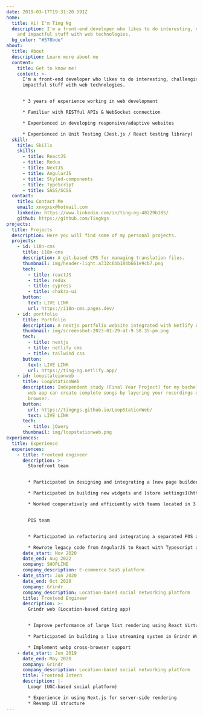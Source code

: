 ```yaml
---
date: 2019-03-17T19:31:20.591Z
home:
  title: Hi! I'm Ting Ng
  description: I'm a front-end developer who likes to do interesting, challenging,
    and impactful stuff with web technologies.
  bg_color: "#578bde"
about:
  title: About
  description: Learn more about me
  content:
    title: Get to know me!
    content: >-
      I'm a front-end developer who likes to do interesting, challenging, and
      impactful stuff with web technologies.


      * 3 years of experience working in web development

      * Familiar with RESTful APIs & WebSocket connection

      * Experienced in developing responsive/adaptive websites

      * Experienced in Unit Testing (Jest.js / React testing library)
  skill:
    title: Skills
    skills:
      - title: ReactJS
      - title: Redux
      - title: NextJS
      - title: AngularJS
      - title: Styled-components
      - title: TypeScript
      - title: SASS/SCSS
  contact:
    title: Contact Me
    email: xnxgxsx@hotmail.com
    linkedin: https://www.linkedin.com/in/ting-ng-40229b185/
    github: https://github.com/TingNgs
projects:
  title: Projects
  description: Here you will find some of my personal projects.
  projects:
    - id: i18n-cms
      title: i18n-cms
      description: A git-based CMS for managing translation files.
      thumbnail: img/header-light.a332c6bb184b661e9cb7.png
      tech:
        - title: reactJS
        - title: redux
        - title: cypress
        - title: chakra-ui
      button:
        text: LIVE LINK
        url: https://i18n-cms.pages.dev/
    - id: portfolio
      title: Portfolio
      description: A nextjs portfolio website integrated with Netlify cms
      thumbnail: img/screenshot-2023-01-29-at-9.58.35-pm.png
      tech:
        - title: nextjs
        - title: netlify cms
        - title: tailwind css
      button:
        text: LIVE LINK
        url: https://ting-ng.netlify.app/
    - id: loopstateionweb
      title: LoopStationWeb
      description: Independent study (Final Year Project) for my bachelor's degree. A
        web app can create complete songs by layering your recordings on web
        browser.
      button:
        url: https://tingngs.github.io/LoopStationWeb/
        text: LIVE LINK
      tech:
        - title: jQuery
      thumbnail: img/loopstationweb.png
experiences:
  title: Experience
  experiences:
    - title: Frontend engineer
      description: >-
        Storefront team


        * Participated in designing and integrating a [new page builder](https://support.shoplineapp.com/hc/en-us/articles/5765970540697--Coming-Soon-SHOPLINE-Page-Builder-New-#h_01G74C7NVXDPA1AVS3VQK3VHZ3) architecture into the existing themes system for the e-commerce website

        * Participated in building new widgets and [store settings](https://support.shoplineapp.com/hc/en-us/articles/9885492115865-Store-Settings-Page-Builder-New-) support for new page builder

        * Worked cooperatively and efficiently with teams located in 3 different countries. (Taiwan, Hong Kong, and mainland China)


        POS team


        * Participated in refactoring and integrating a separated POS admin system into an e-commerce admin system, and delivered features that work in both systems

        * Rewrote legacy code from AngularJS to React with Typescript and refined state management.
      date_start: Nov 2020
      date_end: Aug 2022
      company: SHOPLINE
      company_description: E-commerce SaaS platform
    - date_start: Jun 2020
      date_end: Oct 2020
      company: Grindr
      company_description: Location-based social networking platform
      title: Frontend Engineer
      description: >-
        Grindr web (Location-based dating app)


        * Improve performance of large list rendering using React Virtualized

        * Participated in building a live streaming system in Grindr Web using agora technology

        * Implement webp cross-browser support
    - date_start: Jun 2019
      date_end: May 2020
      company: Grindr
      company_description: Location-based social networking platform
      title: Frontend Intern
      description: |-
        Looqr (UGC-based social platform)

        * Experience in using Next.js for server-side rendering
        * Revamp UI structure
---
```

